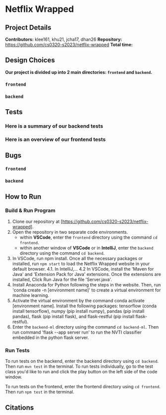 # Netflix Wrapped

## Project Details
**Contributors:** klee161, khu21, jcha17, dhan26
**Repository:** https://github.com/cs0320-s2023/netflix-wrapped
**Total time:** 

## Design Choices
**Our project is divided up into 2 main directories: `frontend` and `backend`.**

### `frontend`

### `backend`

## Tests
### Here is a summary of our backend tests
### Here is an overview of our frontend tests

## Bugs
### `frontend`
### `backend`

## How to Run
### Build & Run Program
1. Clone our repository at [https://github.com/cs0320-s2023/netflix-wrapped].
2. Open the repository in two separate code environments.
    * within **VSCode**, enter the `frontend` directory using the command `cd frontend`. 
    * within another window of **VSCode** or in **IntelliJ**, enter the `backend` directory using the command `cd backend`.
3. In VSCode, run npm install. Once all the necessary packages or installed, run `npm start` to load the Netflix Wrapped website in your default browser.
4.1. In IntelliJ,...
4.2 In VSCode, install the 'Maven for Java' and 'Extension Pack for Java' extensions. Once the extensions are installed, Click Run Java for the file 'Server.java'.
5. Install Anaconda for Python following the steps in the website. Then, run 'conda create -n [environment name]' to create a virtual environment for machine learning.
6. Activate the virtual environment by the command conda activate [environment name]. Install the following packages: tensorflow (conda install tensorflow), numpy (pip install numpy), pandas (pip install pandas), flask (pip install flask), and flask-restful (pip install flask-restful).
7. Enter the `backend-ml` directory using the command `cd backend-ml`. Then run command 'flask --app server run' to run the NVTI classifier embedded in the python flask server.

### Run Tests
To run tests on the backend, enter the backend directory using `cd backend`. Then run `mvn test` in the terminal. To run
tests individually, go to the test class you'd like to run and click the play button on the left side of the code window.

To run tests on the frontend, enter the frontend directory using `cd frontend`. Then run `npm test` in the terminal. 

## Citations
